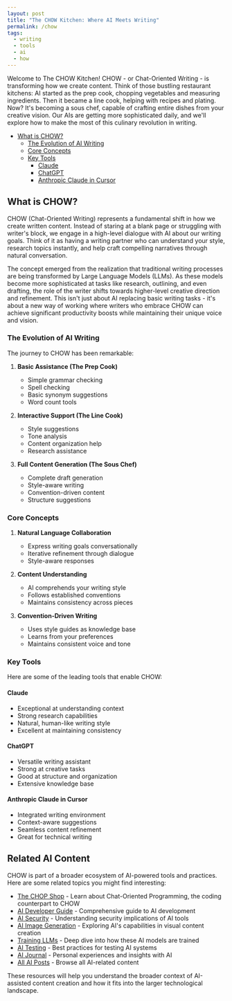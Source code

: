 ```yaml
---
layout: post
title: "The CHOW Kitchen: Where AI Meets Writing"
permalink: /chow
tags:
  - writing
  - tools
  - ai
  - how
---
```


Welcome to The CHOW Kitchen! CHOW - or Chat-Oriented Writing - is transforming how we create content. Think of those bustling restaurant kitchens: AI started as the prep cook, chopping vegetables and measuring ingredients. Then it became a line cook, helping with recipes and plating. Now? It's becoming a sous chef, capable of crafting entire dishes from your creative vision. Our AIs are getting more sophisticated daily, and we'll explore how to make the most of this culinary revolution in writing.

<!-- prettier-ignore-start -->
<!-- vim-markdown-toc-start -->

- [What is CHOW?](#what-is-chow)
  - [The Evolution of AI Writing](#the-evolution-of-ai-writing)
  - [Core Concepts](#core-concepts)
  - [Key Tools](#key-tools)
    - [Claude](#claude)
    - [ChatGPT](#chatgpt)
    - [Anthropic Claude in Cursor](#anthropic-claude-in-cursor)

<!-- vim-markdown-toc-end -->
<!-- prettier-ignore-end -->

## What is CHOW?

CHOW (Chat-Oriented Writing) represents a fundamental shift in how we create written content. Instead of staring at a blank page or struggling with writer's block, we engage in a high-level dialogue with AI about our writing goals. Think of it as having a writing partner who can understand your style, research topics instantly, and help craft compelling narratives through natural conversation.

The concept emerged from the realization that traditional writing processes are being transformed by Large Language Models (LLMs). As these models become more sophisticated at tasks like research, outlining, and even drafting, the role of the writer shifts towards higher-level creative direction and refinement. This isn't just about AI replacing basic writing tasks - it's about a new way of working where writers who embrace CHOW can achieve significant productivity boosts while maintaining their unique voice and vision.

### The Evolution of AI Writing

The journey to CHOW has been remarkable:

1. **Basic Assistance (The Prep Cook)**

   - Simple grammar checking
   - Spell checking
   - Basic synonym suggestions
   - Word count tools

2. **Interactive Support (The Line Cook)**

   - Style suggestions
   - Tone analysis
   - Content organization help
   - Research assistance

3. **Full Content Generation (The Sous Chef)**
   - Complete draft generation
   - Style-aware writing
   - Convention-driven content
   - Structure suggestions

### Core Concepts

1. **Natural Language Collaboration**

   - Express writing goals conversationally
   - Iterative refinement through dialogue
   - Style-aware responses

2. **Content Understanding**

   - AI comprehends your writing style
   - Follows established conventions
   - Maintains consistency across pieces

3. **Convention-Driven Writing**
   - Uses style guides as knowledge base
   - Learns from your preferences
   - Maintains consistent voice and tone

### Key Tools

Here are some of the leading tools that enable CHOW:

#### Claude

- Exceptional at understanding context
- Strong research capabilities
- Natural, human-like writing style
- Excellent at maintaining consistency

#### ChatGPT

- Versatile writing assistant
- Strong at creative tasks
- Good at structure and organization
- Extensive knowledge base

#### Anthropic Claude in Cursor

- Integrated writing environment
- Context-aware suggestions
- Seamless content refinement
- Great for technical writing

## Related AI Content

CHOW is part of a broader ecosystem of AI-powered tools and practices. Here are some related topics you might find interesting:

- [The CHOP Shop](/ai-coder) - Learn about Chat-Oriented Programming, the coding counterpart to CHOW
- [AI Developer Guide](/ai-developer) - Comprehensive guide to AI development
- [AI Security](/ai-security) - Understanding security implications of AI tools
- [AI Image Generation](/ai-image) - Exploring AI's capabilities in visual content creation
- [Training LLMs](/ai-training) - Deep dive into how these AI models are trained
- [AI Testing](/ai-testing) - Best practices for testing AI systems
- [AI Journal](/ai-journal) - Personal experiences and insights with AI
- [All AI Posts](/ai) - Browse all AI-related content

These resources will help you understand the broader context of AI-assisted content creation and how it fits into the larger technological landscape.
